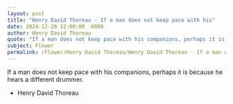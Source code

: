 ```yaml
---
layout: post
title: "Henry David Thoreau - If a man does not keep pace with his"
date: 2024-12-28 12:00:00 -0000
author: Henry David Thoreau
quote: "If a man does not keep pace with his companions, perhaps it is because he hears a different drummer."
subject: Flower
permalink: /Flower/Henry David Thoreau/Henry David Thoreau - If a man does not keep pace with his
---
```


If a man does not keep pace with his companions, perhaps it is because he hears a different drummer.

- Henry David Thoreau
